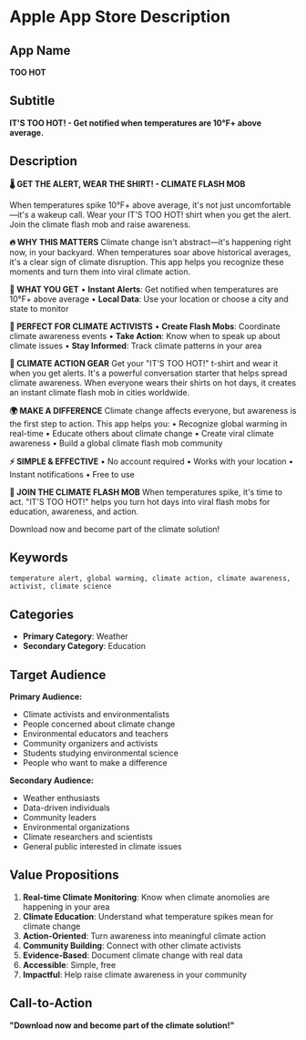 # Apple App Store Description

## App Name
**TOO HOT**

## Subtitle
**IT'S TOO HOT! - Get notified when temperatures are 10°F+ above average.**

## Description

**🌡️ GET THE ALERT, WEAR THE SHIRT! - CLIMATE FLASH MOB**

When temperatures spike 10°F+ above average, it's not just uncomfortable—it's a wakeup call. Wear your IT'S TOO HOT! shirt when you get the alert. Join the climate flash mob and raise awareness.

**🔥 WHY THIS MATTERS**
Climate change isn't abstract—it's happening right now, in your backyard. When temperatures soar above historical averages, it's a clear sign of climate disruption. This app helps you recognize these moments and turn them into viral climate action.

**📱 WHAT YOU GET**
• **Instant Alerts**: Get notified when temperatures are 10°F+ above average
• **Local Data**: Use your location or choose a city and state to monitor

**🎯 PERFECT FOR CLIMATE ACTIVISTS**
• **Create Flash Mobs**: Coordinate climate awareness events
• **Take Action**: Know when to speak up about climate issues
• **Stay Informed**: Track climate patterns in your area

**🛒 CLIMATE ACTION GEAR**
Get your "IT'S TOO HOT!" t-shirt and wear it when you get alerts. It's a powerful conversation starter that helps spread climate awareness. When everyone wears their shirts on hot days, it creates an instant climate flash mob in cities worldwide.

**🌍 MAKE A DIFFERENCE**
Climate change affects everyone, but awareness is the first step to action. This app helps you:
• Recognize global warming in real-time
• Educate others about climate change
• Create viral climate awareness
• Build a global climate flash mob community

**⚡ SIMPLE & EFFECTIVE**
• No account required
• Works with your location
• Instant notifications
• Free to use

**🎪 JOIN THE CLIMATE FLASH MOB**
When temperatures spike, it's time to act. "IT'S TOO HOT!" helps you turn hot days into viral flash mobs for education, awareness, and action.

Download now and become part of the climate solution!

## Keywords
```
temperature alert, global warming, climate action, climate awareness, activist, climate science
```

## Categories
- **Primary Category**: Weather
- **Secondary Category**: Education

## Target Audience
**Primary Audience:**
- Climate activists and environmentalists
- People concerned about climate change
- Environmental educators and teachers
- Community organizers and activists
- Students studying environmental science
- People who want to make a difference

**Secondary Audience:**
- Weather enthusiasts
- Data-driven individuals
- Community leaders
- Environmental organizations
- Climate researchers and scientists
- General public interested in climate issues

## Value Propositions
1. **Real-time Climate Monitoring**: Know when climate anomolies are happening in your area
2. **Climate Education**: Understand what temperature spikes mean for climate change
3. **Action-Oriented**: Turn awareness into meaningful climate action
4. **Community Building**: Connect with other climate activists
5. **Evidence-Based**: Document climate change with real data
6. **Accessible**: Simple, free
7. **Impactful**: Help raise climate awareness in your community

## Call-to-Action
**"Download now and become part of the climate solution!"** 